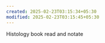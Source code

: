 ```yaml
---
created: 2025-02-23T03:15:34+05:30
modified: 2025-02-23T03:15:45+05:30
---
```


Histology book read and notate
